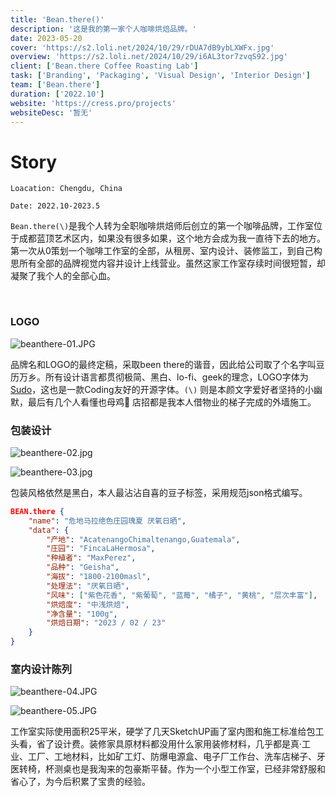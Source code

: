 ```yaml
---
title: 'Bean.there()'
description: '这是我的第一家个人咖啡烘焙品牌。'
date: 2023-05-20
cover: 'https://s2.loli.net/2024/10/29/rDUA7dB9ybLXWFx.jpg'
overview: 'https://s2.loli.net/2024/10/29/i6AL3tor7zvqS92.jpg'
client: ['Bean.there Coffee Roasting Lab']
task: ['Branding', 'Packaging', 'Visual Design', 'Interior Design']
team: ['Bean.there']
duration: ['2022.10']
website: 'https://cress.pro/projects'
websiteDesc: '暂无'
---
```


# Story

`Loacation: Chengdu, China`

`Date: 2022.10-2023.5`

`Bean.there(\)`是我个人转为全职咖啡烘焙师后创立的第一个咖啡品牌，工作室位于成都蓝顶艺术区内，如果没有很多如果，这个地方会成为我一直待下去的地方。
第一次从0策划一个咖啡工作室的全部，从租房、室内设计、装修监工，到自己构思所有全部的品牌视觉内容并设计上线营业。虽然这家工作室存续时间很短暂，却凝聚了我个人的全部心血。

<br/>

### LOGO

![beanthere-01.JPG](https://s2.loli.net/2024/10/29/NXLTQa5PRl3hpgU.jpg)

品牌名和LOGO的最终定稿，采取been there的谐音，因此给公司取了个名字叫豆历万乡。所有设计语言都贯彻极简、黑白、lo-fi、geek的理念，LOGO字体为[Sudo](https://github.com/jenskutilek/sudo-font)，这也是一款Coding友好的开源字体。`(\)` 则是本颜文字爱好者坚持的小幽默，最后有几个人看懂也母鸡🤷 店招都是我本人借物业的梯子完成的外墙施工。

### 包装设计

![beanthere-02.jpg](https://s2.loli.net/2024/10/29/QF6enTJ48RcGqOC.jpg)

![beanthere-03.jpg](https://s2.loli.net/2024/10/29/3yd5gqpC8P6lUAj.jpg)

包装风格依然是黑白，本人最沾沾自喜的豆子标签，采用规范json格式编写。

```json
BEAN.there {
	"name": "危地马拉绝色庄园瑰夏 厌氧日晒",
	"data": {
		"产地": "AcatenangoChimaltenango,Guatemala",
		"庄园": "FincaLaHermosa",
		"种植者": "MaxPerez",
		"品种": "Geisha",
		"海拔": "1800-2100masl",
		"处理法": "厌氧日晒",
		"风味": ["紫色花香", "紫葡萄", "蓝莓", "橘子", "黄桃", "层次丰富"],
		"烘焙度": "中浅烘焙",
		"净含量": "100g",
		"烘焙日期": "2023 / 02 / 23"
	}
}
```

### 室内设计陈列

![beanthere-04.JPG](https://s2.loli.net/2024/10/29/eObYruzq7aJ5wit.jpg)

![beanthere-05.JPG](https://s2.loli.net/2024/10/29/2nXgm8FxO5D4ELd.jpg)

工作室实际使用面积25平米，硬学了几天SketchUP画了室内图和施工标准给包工头看，省了设计费。装修家具原材料都没用什么家用装修材料，几乎都是真·工业、工厂、工地材料，比如矿工灯、防爆电源盒、电子厂工作台、洗车店梯子、牙医转椅，杯测桌也是我淘来的包豪斯平替。作为一个小型工作室，已经非常舒服和省心了，为今后积累了宝贵的经验。
